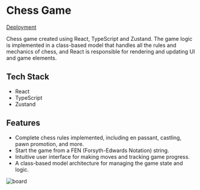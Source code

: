 # Chess Game 
[Deployment](https://g1lroy.github.io/chess-app/)

Chess game created using React, TypeScript and Zustand. The game logic is implemented in a class-based model that handles all the rules and mechanics of chess, and React is responsible for rendering and updating UI and game elements.


## Tech Stack
- React
- TypeScript
- Zustand

## Features

- Complete chess rules implemented, including en passant, castling, pawn promotion, and more.
- Start the game from a FEN (Forsyth-Edwards Notation) string.
- Intuitive user interface for making moves and tracking game progress.
- A class-based model architecture for managing the game state and logic.

![board](https://github.com/Ilya-Potapow/chess-app/assets/114579599/484c5a2e-3ab0-4240-8d19-6baf44611162)
